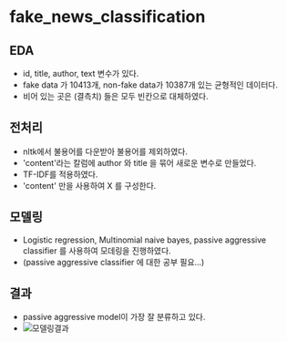 # fake_news_classification

## EDA
- id, title, author, text 변수가 있다.
- fake data 가 10413개, non-fake data가 10387개 있는 균형적인 데이터다.
- 비어 있는 곳은 (결측치) 들은 모두 빈칸으로 대체하였다.

## 전처리
- nltk에서 불용어를 다운받아 불용어를 제외하였다.
- 'content'라는 칼럼에 author 와 title 을 묶어 새로운 변수로 만들었다.
- TF-IDF를 적용하였다.
- 'content' 만을 사용하여 X 를 구성한다.

## 모델링
- Logistic regression, Multinomial naive bayes, passive aggressive classifier 를 사용하여 모데링을 진행하였다.
- (passive aggressive classifier 에 대한 공부 필요...)

## 결과
- passive aggressive model이 가장 잘 분류하고 있다.
- ![모델링결과](https://user-images.githubusercontent.com/69780999/216019456-aa50ac27-0515-4ff6-b129-abfc0fa40565.PNG)

